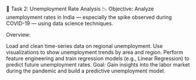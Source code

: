 📌 Task 2: Unemployment Rate Analysis 📉
Objective:
Analyze unemployment rates in India — especially the spike observed during COVID-19 — using data science techniques.

Overview:

Load and clean time-series data on regional unemployment.
Use visualizations to show unemployment trends by area and region.
Perform feature engineering and train regression models (e.g., Linear Regression) to predict future unemployment rates.
Goal:
Gain insights into the labor market during the pandemic and build a predictive unemployment model.
